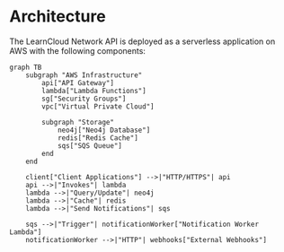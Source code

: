 # Architecture

The LearnCloud Network API is deployed as a serverless application on AWS with the following components:

```mermaid
graph TB
    subgraph "AWS Infrastructure"
        api["API Gateway"]
        lambda["Lambda Functions"]
        sg["Security Groups"]
        vpc["Virtual Private Cloud"]

        subgraph "Storage"
            neo4j["Neo4j Database"]
            redis["Redis Cache"]
            sqs["SQS Queue"]
        end
    end

    client["Client Applications"] -->|"HTTP/HTTPS"| api
    api -->|"Invokes"| lambda
    lambda -->|"Query/Update"| neo4j
    lambda -->|"Cache"| redis
    lambda -->|"Send Notifications"| sqs

    sqs -->|"Trigger"| notificationWorker["Notification Worker Lambda"]
    notificationWorker -->|"HTTP"| webhooks["External Webhooks"]
```

